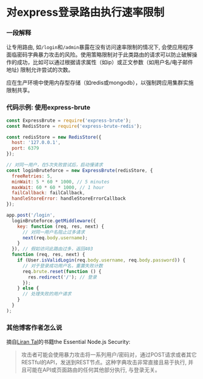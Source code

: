 # 对express登录路由执行速率限制

### 一段解释

让专用路由, 如`/login`和`/admin`暴露在没有访问速率限制的情况下, 会使应用程序面临密码字典暴力攻击的风险。使用策略限制对于此类路由的请求可以防止破解操作的成功，比如可以通过根据请求属性（如ip）或正文参数（如用户名/电子邮件地址) 限制允许尝试的次数。

应在生产环境中使用内存型存储（如redis或mongodb），以强制跨应用集群实施限制共享。

### 代码示例: 使用express-brute

```javascript
const ExpressBrute = require('express-brute');
const RedisStore = require('express-brute-redis');

const redisStore = new RedisStore({
  host: '127.0.0.1',
  port: 6379
});

// 对同一用户，在5次失败尝试后，启动慢请求
const loginBruteforce = new ExpressBrute(redisStore, {
  freeRetries: 5,
  minWait: 5 * 60 * 1000, // 5 minutes
  maxWait: 60 * 60 * 1000, // 1 hour
  failCallback: failCallback,
  handleStoreError: handleStoreErrorCallback
});

app.post('/login',
  loginBruteforce.getMiddleware({
    key: function (req, res, next) {
      // 对同一用户名阻止过多请求
      next(req.body.username);
    }
  }), // 假如访问此路由过多，返回403
  function (req, res, next) {
    if (User.isValidLogin(req.body.username, req.body.password)) {
      // 对于登录成功用户名，重置失败计数
      req.brute.reset(function () {
        res.redirect('/'); // 登录
      });
    } else {
      // 处理失败的用户请求
    }
  }
);
```

### 其他博客作者怎么说

摘自[Liran Tal](https://leanpub.com/nodejssecurity)的书籍the Essential Node.js Security:
> 攻击者可能会使用暴力攻击将一系列用户/密码对，通过POST请求或者其它RESTful的API，发送到REST节点。这种字典攻击非常直接且易于执行, 并且可能在API或页面路由的任何其他部分执行, 与登录无关。
